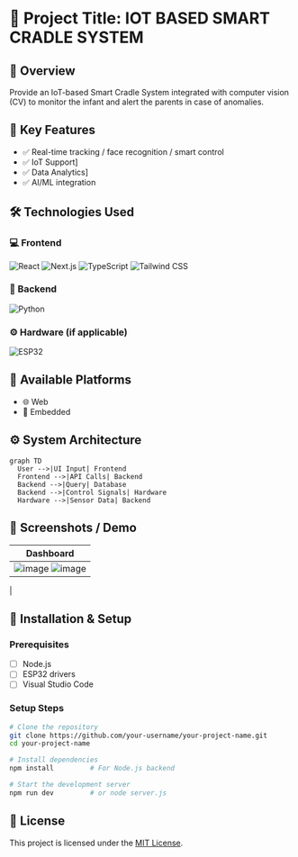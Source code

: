 
# 🚀 Project Title: IOT BASED SMART CRADLE SYSTEM

## 📌 Overview
Provide an IoT-based Smart Cradle System integrated with computer vision (CV) to monitor the infant and alert the parents in case of anomalies.

## 🧠 Key Features
- ✅ Real-time tracking / face recognition / smart control
- ✅ IoT Support]
- ✅ Data Analytics]
- ✅ AI/ML integration

## 🛠️ Technologies Used

### 💻 Frontend
![React](https://img.shields.io/badge/Frontend-React-61DAFB?logo=react&logoColor=black)
![Next.js](https://img.shields.io/badge/Frontend-Next.js-000000?style=for-the-badge&logo=nextdotjs&logoColor=white)
![TypeScript](https://img.shields.io/badge/Language-TypeScript-3178C6?style=for-the-badge&logo=typescript&logoColor=white)
![Tailwind CSS](https://img.shields.io/badge/Styling-Tailwind_CSS-38B2AC?style=for-the-badge&logo=tailwindcss&logoColor=white)

### 🧩 Backend
![Python](https://img.shields.io/badge/Backend-Python-3776AB?logo=python&logoColor=white)

### ⚙️ Hardware (if applicable)
![ESP32](https://img.shields.io/badge/Hardware-ESP32-000000?logo=espressif&logoColor=white)

## 🧩 Available Platforms
- 🌐 Web
- 🚀 Embedded

## ⚙️ System Architecture
```mermaid
graph TD
  User -->|UI Input| Frontend
  Frontend -->|API Calls| Backend
  Backend -->|Query| Database
  Backend -->|Control Signals| Hardware
  Hardware -->|Sensor Data| Backend
```

## 📸 Screenshots / Demo

| Dashboard |
|-----------|
| ![image](https://github.com/user-attachments/assets/20674bbf-ac91-47ce-8de7-49e31414ab47) ![image](https://github.com/user-attachments/assets/778b8edd-3938-40d6-a8d5-ce5e66a46ead)
|


## 📱 Installation & Setup

### Prerequisites
- [ ] Node.js
- [ ] ESP32 drivers
- [ ] Visual Studio Code

### Setup Steps
```bash
# Clone the repository
git clone https://github.com/your-username/your-project-name.git
cd your-project-name

# Install dependencies
npm install         # For Node.js backend

# Start the development server
npm run dev         # or node server.js

```

## 📄 License
This project is licensed under the [MIT License](LICENSE).
